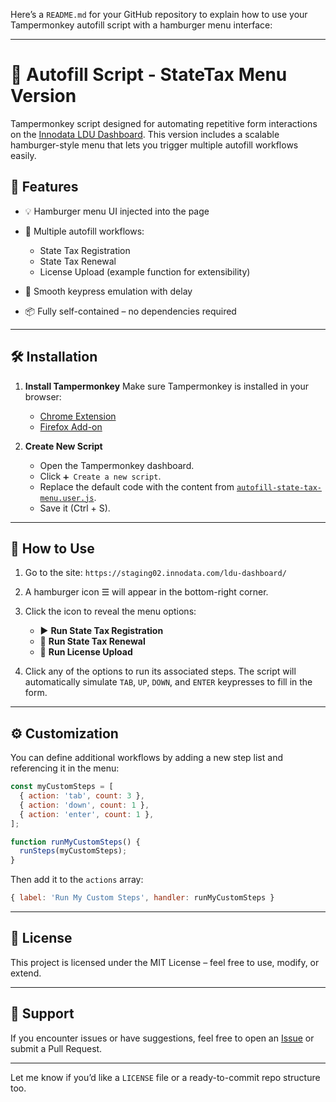 Here’s a `README.md` for your GitHub repository to explain how to use your Tampermonkey autofill script with a hamburger menu interface:

---

# 🧾 Autofill Script - StateTax Menu Version

Tampermonkey script designed for automating repetitive form interactions on the [Innodata LDU Dashboard](https://staging02.innodata.com/ldu-dashboard/).
This version includes a scalable hamburger-style menu that lets you trigger multiple autofill workflows easily.

## 🚀 Features

* 💡 Hamburger menu UI injected into the page
* 🧠 Multiple autofill workflows:

  * State Tax Registration
  * State Tax Renewal
  * License Upload (example function for extensibility)
* 🔁 Smooth keypress emulation with delay
* 📦 Fully self-contained – no dependencies required

---

## 🛠 Installation

1. **Install Tampermonkey**
   Make sure Tampermonkey is installed in your browser:

   * [Chrome Extension](https://chrome.google.com/webstore/detail/dhdgffkkebhmkfjojejmpbldmpobfkfo)
   * [Firefox Add-on](https://addons.mozilla.org/firefox/addon/tampermonkey/)

2. **Create New Script**

   * Open the Tampermonkey dashboard.
   * Click `➕ Create a new script`.
   * Replace the default code with the content from [`autofill-state-tax-menu.user.js`](./autofill-state-tax-menu.user.js).
   * Save it (Ctrl + S).

---

## 🧭 How to Use

1. Go to the site: `https://staging02.innodata.com/ldu-dashboard/`
2. A hamburger icon ☰ will appear in the bottom-right corner.
3. Click the icon to reveal the menu options:

   * ▶ **Run State Tax Registration**
   * 🔁 **Run State Tax Renewal**
   * 📄 **Run License Upload**
4. Click any of the options to run its associated steps. The script will automatically simulate `TAB`, `UP`, `DOWN`, and `ENTER` keypresses to fill in the form.

---

## ⚙️ Customization

You can define additional workflows by adding a new step list and referencing it in the menu:

```js
const myCustomSteps = [
  { action: 'tab', count: 3 },
  { action: 'down', count: 1 },
  { action: 'enter', count: 1 },
];

function runMyCustomSteps() {
  runSteps(myCustomSteps);
}
```

Then add it to the `actions` array:

```js
{ label: 'Run My Custom Steps', handler: runMyCustomSteps }
```

---

## 📄 License

This project is licensed under the MIT License – feel free to use, modify, or extend.

---

## 🙋 Support

If you encounter issues or have suggestions, feel free to open an [Issue](https://github.com/your-username/your-repo-name/issues) or submit a Pull Request.

---

Let me know if you’d like a `LICENSE` file or a ready-to-commit repo structure too.
